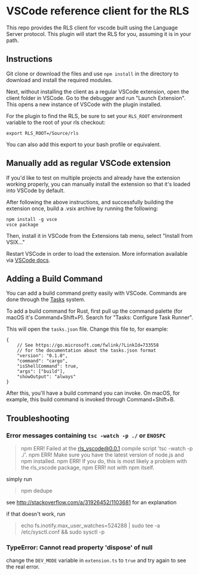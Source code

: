 # VSCode reference client for the RLS

This repo provides the RLS client for vscode built using the Language 
Server protocol. This plugin will start the RLS for you, assuming it is in 
your path.

## Instructions

Git clone or download the files and use `npm install` in
the directory to download and install the required modules. 

Next, without installing the client as a regular VSCode extension, open the
client folder in VSCode. Go to the debugger and run "Launch Extension". This
opens a new instance of VSCode with the plugin installed.

For the plugin to find the RLS, be sure to set your `RLS_ROOT` environment
variable to the root of your rls checkout:

```
export RLS_ROOT=/Source/rls
```
You can also add this export to your bash profile or equivalent.

## Manually add as regular VSCode extension

If you'd like to test on multiple projects and already have the extension working properly, you can manually install the extension so that it's loaded into VSCode by default.

After following the above instructions, and successfully building the extension once, build a .vsix archive by running the following:
```
npm install -g vsce
vsce package
```
Then, install it in VSCode from the Extensions tab menu, select "Install from VSIX..."

Restart VSCode in order to load the extension. More information available via [VSCode docs](https://code.visualstudio.com/Docs/extensions/example-hello-world#_installing-your-extension-locally).

## Adding a Build Command

You can add a build command pretty easily with VSCode.  Commands are done through the [Tasks](https://code.visualstudio.com/docs/editor/tasks) system.

To add a build command for Rust, first pull up the command palette (for macOS it's Command+Shift+P).  Search for "Tasks: Configure Task Runner".

This will open the `tasks.json` file.  Change this file to, for example:

```
{
    // See https://go.microsoft.com/fwlink/?LinkId=733558
    // for the documentation about the tasks.json format
    "version": "0.1.0",
    "command": "cargo",
    "isShellCommand": true,
    "args": ["build"],
    "showOutput": "always"
}
```

After this, you'll have a build command you can invoke.  On macOS, for example, this build command is invoked through Command+Shift+B.

## Troubleshooting

### Error messages containing `tsc -watch -p ./` or `ENOSPC`

> npm ERR! Failed at the rls_vscode@0.0.1 compile script 'tsc -watch -p ./'.
> npm ERR! Make sure you have the latest version of node.js and npm installed.
> npm ERR! If you do, this is most likely a problem with the rls_vscode package,
> npm ERR! not with npm itself.

simply run

> npm dedupe

see http://stackoverflow.com/a/31926452/1103681 for an explanation

if that doesn't work, run

> echo fs.inotify.max_user_watches=524288 | sudo tee -a /etc/sysctl.conf && sudo sysctl -p

### TypeError: Cannot read property 'dispose' of null

change the `DEV_MODE` variable in `extension.ts` to `true` and try again to see the real error.
